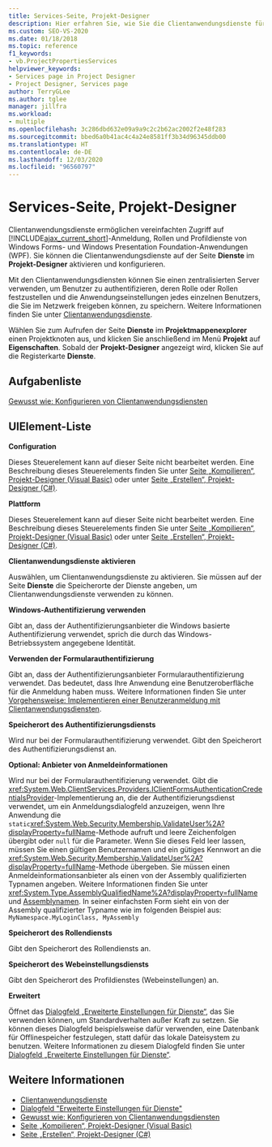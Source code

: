```yaml
---
title: Services-Seite, Projekt-Designer
description: Hier erfahren Sie, wie Sie die Clientanwendungsdienste für Ihr Projekt über die Seite „Dienste“ des Projekt-Designers aktivieren und konfigurieren.
ms.custom: SEO-VS-2020
ms.date: 01/18/2018
ms.topic: reference
f1_keywords:
- vb.ProjectPropertiesServices
helpviewer_keywords:
- Services page in Project Designer
- Project Designer, Services page
author: TerryGLee
ms.author: tglee
manager: jillfra
ms.workload:
- multiple
ms.openlocfilehash: 3c286dbd632e09a9a9c2c2b62ac2002f2e48f283
ms.sourcegitcommit: bbed6a0b41ac4c4a24e8581ff3b34d96345ddb00
ms.translationtype: HT
ms.contentlocale: de-DE
ms.lasthandoff: 12/03/2020
ms.locfileid: "96560797"
---
```

# <a name="services-page-project-designer"></a>Services-Seite, Projekt-Designer

Clientanwendungsdienste ermöglichen vereinfachten Zugriff auf [!INCLUDE[ajax_current_short](../../ide/reference/includes/ajax_current_short_md.md)]-Anmeldung, Rollen und Profildienste von Windows Forms- und Windows Presentation Foundation-Anwendungen (WPF). Sie können die Clientanwendungsdienste auf der Seite **Dienste** im **Projekt-Designer** aktivieren und konfigurieren.

Mit den Clientanwendungsdiensten können Sie einen zentralisierten Server verwenden, um Benutzer zu authentifizieren, deren Rolle oder Rollen festzustellen und die Anwendungseinstellungen jedes einzelnen Benutzers, die Sie im Netzwerk freigeben können, zu speichern. Weitere Informationen finden Sie unter [Clientanwendungsdienste](/dotnet/framework/common-client-technologies/client-application-services).

Wählen Sie zum Aufrufen der Seite **Dienste** im **Projektmappenexplorer** einen Projektknoten aus, und klicken Sie anschließend im Menü **Projekt** auf **Eigenschaften**. Sobald der **Projekt-Designer** angezeigt wird, klicken Sie auf die Registerkarte **Dienste**.

## <a name="task-list"></a>Aufgabenliste

[Gewusst wie: Konfigurieren von Clientanwendungsdiensten](/dotnet/framework/common-client-technologies/how-to-configure-client-application-services)

## <a name="uielement-list"></a>UIElement-Liste

 **Configuration**

Dieses Steuerelement kann auf dieser Seite nicht bearbeitet werden. Eine Beschreibung dieses Steuerelements finden Sie unter [Seite „Kompilieren“, Projekt-Designer (Visual Basic)](../../ide/reference/compile-page-project-designer-visual-basic.md) oder unter [Seite „Erstellen“, Projekt-Designer (C#)](../../ide/reference/build-page-project-designer-csharp.md).

 **Plattform**

Dieses Steuerelement kann auf dieser Seite nicht bearbeitet werden. Eine Beschreibung dieses Steuerelements finden Sie unter [Seite „Kompilieren“, Projekt-Designer (Visual Basic)](../../ide/reference/compile-page-project-designer-visual-basic.md) oder unter [Seite „Erstellen“, Projekt-Designer (C#)](../../ide/reference/build-page-project-designer-csharp.md).

 **Clientanwendungsdienste aktivieren**

Auswählen, um Clientanwendungsdienste zu aktivieren. Sie müssen auf der Seite **Dienste** die Speicherorte der Dienste angeben, um Clientanwendungsdienste verwenden zu können.

 **Windows-Authentifizierung verwenden**

Gibt an, dass der Authentifizierungsanbieter die Windows basierte Authentifizierung verwendet, sprich die durch das Windows-Betriebssystem angegebene Identität.

 **Verwenden der Formularauthentifizierung**

Gibt an, dass der Authentifizierungsanbieter Formularauthentifizierung verwendet. Das bedeutet, dass Ihre Anwendung eine Benutzeroberfläche für die Anmeldung haben muss. Weitere Informationen finden Sie unter [Vorgehensweise: Implementieren einer Benutzeranmeldung mit Clientanwendungsdiensten](/dotnet/framework/common-client-technologies/how-to-implement-user-login-with-client-application-services).

 **Speicherort des Authentifizierungsdiensts**

Wird nur bei der Formularauthentifizierung verwendet. Gibt den Speicherort des Authentifizierungsdienst an.

 **Optional: Anbieter von Anmeldeinformationen**

Wird nur bei der Formularauthentifizierung verwendet. Gibt die <xref:System.Web.ClientServices.Providers.IClientFormsAuthenticationCredentialsProvider>-Implementierung an, die der Authentifizierungsdienst verwendet, um ein Anmeldungsdialogfeld anzuzeigen, wenn Ihre Anwendung die `static`<xref:System.Web.Security.Membership.ValidateUser%2A?displayProperty=fullName>-Methode aufruft und leere Zeichenfolgen übergibt oder `null` für die Parameter. Wenn Sie dieses Feld leer lassen, müssen Sie einen gültigen Benutzernamen und ein gütiges Kennwort an die <xref:System.Web.Security.Membership.ValidateUser%2A?displayProperty=fullName>-Methode übergeben. Sie müssen einen Anmeldeinformationsanbieter als einen von der Assembly qualifizierten Typnamen angeben. Weitere Informationen finden Sie unter <xref:System.Type.AssemblyQualifiedName%2A?displayProperty=fullName> und [Assemblynamen](/dotnet/framework/app-domains/assembly-names). In seiner einfachsten Form sieht ein von der Assembly qualifizierter Typname wie im folgenden Beispiel aus: `MyNamespace.MyLoginClass, MyAssembly`

 **Speicherort des Rollendiensts**

Gibt den Speicherort des Rollendiensts an.

 **Speicherort des Webeinstellungsdiensts**

Gibt den Speicherort des Profildienstes (Webeinstellungen) an.

 **Erweitert**

Öffnet das [Dialogfeld „Erweiterte Einstellungen für Dienste“](../../ide/reference/advanced-settings-for-services-dialog-box.md), das Sie verwenden können, um Standardverhalten außer Kraft zu setzen. Sie können dieses Dialogfeld beispielsweise dafür verwenden, eine Datenbank für Offlinespeicher festzulegen, statt dafür das lokale Dateisystem zu benutzen. Weitere Informationen zu diesem Dialogfeld finden Sie unter [Dialogfeld „Erweiterte Einstellungen für Dienste“](../../ide/reference/advanced-settings-for-services-dialog-box.md).

## <a name="see-also"></a>Weitere Informationen

- [Clientanwendungsdienste](/dotnet/framework/common-client-technologies/client-application-services)
- [Dialogfeld "Erweiterte Einstellungen für Dienste"](../../ide/reference/advanced-settings-for-services-dialog-box.md)
- [Gewusst wie: Konfigurieren von Clientanwendungsdiensten](/dotnet/framework/common-client-technologies/how-to-configure-client-application-services)
- [Seite „Kompilieren“, Projekt-Designer (Visual Basic)](../../ide/reference/compile-page-project-designer-visual-basic.md)
- [Seite „Erstellen“, Projekt-Designer (C#)](../../ide/reference/build-page-project-designer-csharp.md)
